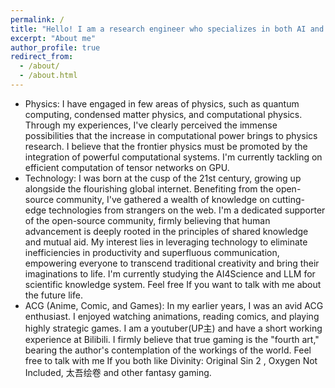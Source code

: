```yaml
---
permalink: /
title: "Hello! I am a research engineer who specializes in both AI and physics. I completed my undergraduate studies at Zhejiang University (ZJU) and obtained my Ph.D. from the Singapore University of Technology and Design (SUTD). Currently, I am working at the Shanghai AI Lab, conducting research on AI for Science and LLM for Knowledge. To understand me better, here are three major aspects of my life:"
excerpt: "About me"
author_profile: true
redirect_from: 
  - /about/
  - /about.html
---
```



- Physics: I have engaged in few areas of physics, such as quantum computing, condensed matter physics, and computational physics. Through my experiences, I've clearly perceived the immense possibilities that the increase in computational power brings to physics research. I believe that the frontier physics must be promoted by the integration of powerful computational systems. I'm currently tackling on efficient computation of tensor networks on GPU.
- Technology: I was born at the cusp of the 21st century, growing up alongside the flourishing global internet. Benefiting from the open-source community, I've gathered a wealth of knowledge on cutting-edge technologies from strangers on the web. I'm a dedicated supporter of the open-source community, firmly believing that human advancement is deeply rooted in the principles of shared knowledge and mutual aid. My interest lies in leveraging technology to eliminate inefficiencies in productivity and superfluous communication, empowering everyone to transcend traditional creativity and bring their imaginations to life. I'm currently studying the AI4Science and LLM for scientific knowledge system. Feel free If you want to talk with me about the future life.
- ACG (Anime, Comic, and Games): In my earlier years, I was an avid ACG enthusiast. I enjoyed watching animations, reading comics, and playing highly strategic games. I am a youtuber(UP主) and have a short working experience at Bilibili. I firmly believe that true gaming is the "fourth art," bearing the author's contemplation of the workings of the world. Feel free to talk with me If you both like Divinity: Original Sin 2 , Oxygen Not Included, 太吾绘卷  and other fantasy gaming. 

